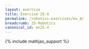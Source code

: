 ```yaml
---
layout: exercise
title: Exercise 25.4
permalink: /robotics-exercises/ex_4/
breadcrumb: 25-Robotics
canonical_id: ex25.4
---
```


{% include mathjax_support %}
